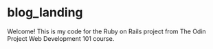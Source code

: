 # blog_landing

Welcome! This is my code for the Ruby on Rails project from
The Odin Project Web Development 101 course.
